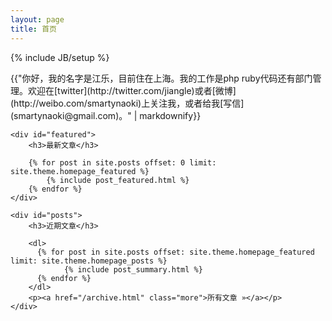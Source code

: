 ```yaml
---
layout: page
title: 首页
---
```

{% include JB/setup %}

<div id="home">
	<div id="intro">
		{{"你好，我的名字是江乐，目前住在上海。我的工作是php ruby代码还有部门管理。欢迎在[twitter](http://twitter.com/jiangle)或者[微博](http://weibo.com/smartynaoki)上关注我，或者给我[写信](smartynaoki@gmail.com)。" | markdownify}}
	</div>

	<div id="featured">
		<h3>最新文章</h3>

		{% for post in site.posts offset: 0 limit: site.theme.homepage_featured %}
			{% include post_featured.html %}
		{% endfor %}
	</div>

	<div id="posts">
		<h3>近期文章</h3>

		<dl>
		  {% for post in site.posts offset: site.theme.homepage_featured limit: site.theme.homepage_posts %}
				{% include post_summary.html %}
		  {% endfor %}
		</dl>
		<p><a href="/archive.html" class="more">所有文章 »</a></p>
	</div>
</div>
